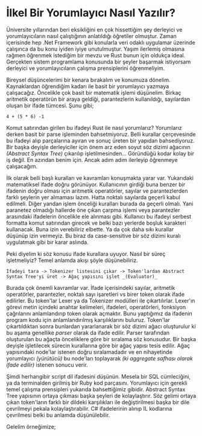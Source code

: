 # İlkel Bir Yorumlayıcı Nasıl Yazılır?

Üniversite yıllarından beri eksikliğini en çok hissettiğim şey derleyici ve yorumlayıcıların nasıl çalıştığının anlatıldığı öğretiler olmuştur. Zaman içerisinde hep .Net Framework gibi konularla veri odaklı uygulamar üzerinde çalışınca da bu konu iyiden iyiye unutulmuştur. Yaşım ilerlemiş olmasına rağmen öğrenmek istediğim bir mevzu ve Rust bunun için oldukça ideal. Gerçekten sistem programlama konusunda bir şeyler başarmak istiyorsam derleyici ve yorumlayıcıların çalışma prensiplerini öğrenmeliyim. 

Bireysel düşüncelerimi bir kenara bırakalım ve konumuza dönelim. Kaynaklardan öğrendiğim kadarı ile basit bir yorumlayıcı yazmaya çalışacağız. Öncelikle çok basit bir matematik işlemi düşünelim. Birkaç aritmetik operatörün bir araya geldiği, parantezlerin kullanıldığı, sayılardan oluşan bir ifade tümcesi. Şunu gibi;

```text
4 + (5 * 6) -1
``` 

Komut satırından girilen bu ifadeyi Rust ile nasıl yorumlarız? Yorumlarız derken basit bir parse işleminden bahsetmiyoruz. Belli kurallar çerçevesinde bu ifadeyi alıp parçalarına ayıran ve sonuç üreten bir yapıdan bahsediyoruz. Bir başka deyişle derleyiciler için önem arz eden soyut söz dizimi ağacının _(Abstract Syntax Tree)_ çıkarılıp işletilmesinden... Göründüğü kodar kolay bir iş değil. En azından benim için. Ancak adım adım ilerleyip öğrenmeye çalışacağım.

İlk olarak belli başlı kuralları ve kavramları konuşmakta yarar var. Yukarıdaki matematiksel ifade doğru görünüyor. Kullanıcının girdiği buna benzer bir ifadenin doğru olması için aritmetik operatörler, sayılar ve parantezlerden farklı şeylerin yer almaması lazım. Hatta noktalı sayılarda geçerli kabul edilmeli. Diğer yandan işlem önceliği kuralları burada da geçerli olmalı. Yani paranetez olmadığı hallerde öne çıkan çarpma işlemi veya parantezler arasındaki ifadelerin öncelikle ele alınması gibi. Kullanıcı bu ifadeyi serbest formatta komut satırından girecek ve belki bazı yerlerde boşluk karakteri kullanacak. Buna izin verebiliriz elbette. Ya da çok daha sıkı kurallar düşünüp izin vermeyiz. Bu biraz da case-sensitive bir söz dizimi kuralı uygulatmak gibi bir karar aslında. 

Peki diyelim ki söz konusu ifade kurallara uyuyor. Nasıl bir süreç işletmeliyiz? Temel anlamda akışı şöyle düşünebiliriz.

```text
İfadeyi tara -> Tokenizer listesini çıkar -> Token'lardan Abstract Syntax Tree'yi üret -> Ağaç yapısını işlet _(Evaluator)_
```

Burada çok önemli kavramlar var. İfade içerisindeki sayılar, aritmetik operatörler, parantezler, noktalı sayı işaretleri vs birer token olarak ifade edilirler. Bu token'lar Lexer ya da Tokenizer modülleri ile çıkartılırlar. Lexer'ın görevi metin içindeki anahtar kelimeleri, ifadeleri, operatörleri, fonksiyon çağrılarını anlamlandırıp token olarak açmaktır. Bunu yaptığımız da ifadenin program kodu için anlamlandırılmış karşılıklarını buluruz. Token'lar çıkartıldıktan sonra bunlardan yararlanarak bir söz dizimi ağacı oluşturulur ki bu aşama genellike _parser_ olarak da ifade edilir. Parser tarafından oluşturulan bu ağaçta önceliklere göre bir sıralama söz konusudur. Bir başka deyişle işletilecek sürecin kurallarına göre bir ağaç yapısı tesis edilir. Ağaç yapısındaki node'lar istenen doğru sıralamadadır ve en nihayetinde yorumlayıcı _(yürütücü)_ bu node'ları toplayarak _(ki aggregate safhası olarak ifade edilir)_ istenen sonucu verir. 

Şimdi herhangibir script dil ifadesini düşünün. Mesela bir SQL cümleciğini, ya da terminalden girilmiş bir Ruby kod parçasını. Yorumlayıcı için gerekli temel çalışma prensipleri yukarıda bahsettiğimiz gibidir. Abstract Syntax Tree yapısının ortaya çıkması başka şeyleri de kolaylaştırır. Söz gelimi ortaya çıkan token'ların farklı bir dildeki karşılıkları ile değiştirilmesi başka bir dile çevrilmeyi pekala kolaylaştırabilir. C# ifadelerinin alınıp IL kodlarına çevrilmesi belki bu anlamda düşünülebilir.

Gelelim örneğimize;



